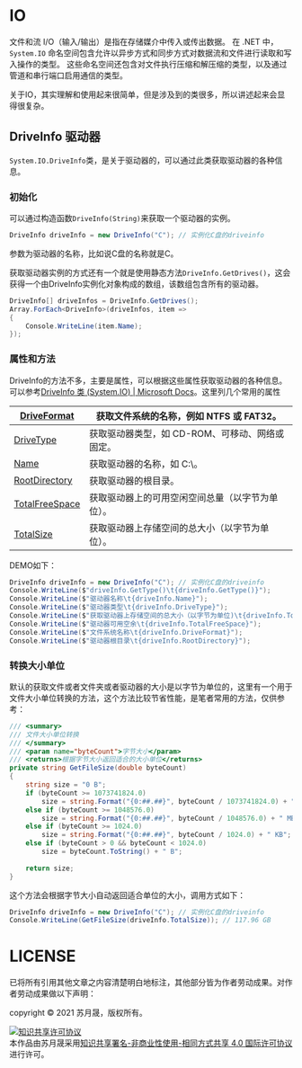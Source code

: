 # IO

文件和流 I/O（输入/输出）是指在存储媒介中传入或传出数据。 在 .NET 中，`System.IO` 命名空间包含允许以异步方式和同步方式对数据流和文件进行读取和写入操作的类型。 这些命名空间还包含对文件执行压缩和解压缩的类型，以及通过管道和串行端口启用通信的类型。

关于IO，其实理解和使用起来很简单，但是涉及到的类很多，所以讲述起来会显得很复杂。

## DriveInfo 驱动器

`System.IO.DriveInfo`类，是关于驱动器的，可以通过此类获取驱动器的各种信息。

### 初始化

可以通过构造函数`DriveInfo(String)`来获取一个驱动器的实例。

```c#
DriveInfo driveInfo = new DriveInfo("C"); // 实例化C盘的driveinfo
```

参数为驱动器的名称，比如说C盘的名称就是C。

获取驱动器实例的方式还有一个就是使用静态方法`DriveInfo.GetDrives()`，这会获得一个由DriveInfo实例化对象构成的数组，该数组包含所有的驱动器。

```c#
DriveInfo[] driveInfos = DriveInfo.GetDrives();
Array.ForEach<DriveInfo>(driveInfos, item =>
{
    Console.WriteLine(item.Name);
});
```

### 属性和方法

DriveInfo的方法不多，主要是属性，可以根据这些属性获取驱动器的各种信息。可以参考[DriveInfo 类 (System.IO) | Microsoft Docs](https://docs.microsoft.com/zh-cn/dotnet/api/system.io.driveinfo?view=net-6.0#properties)。这里列几个常用的属性

| [DriveFormat](https://docs.microsoft.com/zh-cn/dotnet/api/system.io.driveinfo.driveformat?view=net-6.0#System_IO_DriveInfo_DriveFormat) | 获取文件系统的名称，例如 NTFS 或 FAT32。         |
| ------------------------------------------------------------ | ------------------------------------------------ |
| [DriveType](https://docs.microsoft.com/zh-cn/dotnet/api/system.io.driveinfo.drivetype?view=net-6.0#System_IO_DriveInfo_DriveType) | 获取驱动器类型，如 CD-ROM、可移动、网络或固定。  |
| [Name](https://docs.microsoft.com/zh-cn/dotnet/api/system.io.driveinfo.name?view=net-6.0#System_IO_DriveInfo_Name) | 获取驱动器的名称，如 C:\。                       |
| [RootDirectory](https://docs.microsoft.com/zh-cn/dotnet/api/system.io.driveinfo.rootdirectory?view=net-6.0#System_IO_DriveInfo_RootDirectory) | 获取驱动器的根目录。                             |
| [TotalFreeSpace](https://docs.microsoft.com/zh-cn/dotnet/api/system.io.driveinfo.totalfreespace?view=net-6.0#System_IO_DriveInfo_TotalFreeSpace) | 获取驱动器上的可用空闲空间总量（以字节为单位）。 |
| [TotalSize](https://docs.microsoft.com/zh-cn/dotnet/api/system.io.driveinfo.totalsize?view=net-6.0#System_IO_DriveInfo_TotalSize) | 获取驱动器上存储空间的总大小（以字节为单位）。   |

DEMO如下：

```c#
DriveInfo driveInfo = new DriveInfo("C"); // 实例化C盘的driveinfo
Console.WriteLine($"driveInfo.GetType()\t{driveInfo.GetType()}");
Console.WriteLine($"驱动器名称\t{driveInfo.Name}");
Console.WriteLine($"驱动器类型\t{driveInfo.DriveType}");
Console.WriteLine($"获取驱动器上存储空间的总大小（以字节为单位)\t{driveInfo.TotalSize}");
Console.WriteLine($"驱动器可用空余\t{driveInfo.TotalFreeSpace}");
Console.WriteLine($"文件系统名称\t{driveInfo.DriveFormat}");
Console.WriteLine($"驱动器根目录\t{driveInfo.RootDirectory}");
```

### 转换大小单位

默认的获取文件或者文件夹或者驱动器的大小是以字节为单位的，这里有一个用于文件大小单位转换的方法，这个方法比较节省性能，是笔者常用的方法，仅供参考：

```c#
/// <summary>
/// 文件大小单位转换
/// </summary>
/// <param name="byteCount">字节大小</param>
/// <returns>根据字节大小返回适合的大小单位</returns>
private string GetFileSize(double byteCount)
{
    string size = "0 B";
    if (byteCount >= 1073741824.0)
        size = string.Format("{0:##.##}", byteCount / 1073741824.0) + " GB";
    else if (byteCount >= 1048576.0)
        size = string.Format("{0:##.##}", byteCount / 1048576.0) + " MB";
    else if (byteCount >= 1024.0)
        size = string.Format("{0:##.##}", byteCount / 1024.0) + " KB";
    else if (byteCount > 0 && byteCount < 1024.0)
        size = byteCount.ToString() + " B";
 
    return size;
}
```

这个方法会根据字节大小自动返回适合单位的大小，调用方式如下：

```c#
DriveInfo driveInfo = new DriveInfo("C"); // 实例化C盘的driveinfo
Console.WriteLine(GetFileSize(driveInfo.TotalSize)); // 117.96 GB
```



# LICENSE

已将所有引用其他文章之内容清楚明白地标注，其他部分皆为作者劳动成果。对作者劳动成果做以下声明：

copyright © 2021 苏月晟，版权所有。

<a rel="license" href="http://creativecommons.org/licenses/by-nc-sa/4.0/"><img alt="知识共享许可协议" style="border-width:0" src="https://i.creativecommons.org/l/by-nc-sa/4.0/88x31.png" /></a><br />本<span xmlns:dct="http://purl.org/dc/terms/" href="http://purl.org/dc/dcmitype/Text" rel="dct:type">作品</span>由<span xmlns:cc="http://creativecommons.org/ns#" property="cc:attributionName">苏月晟</span>采用<a rel="license" href="http://creativecommons.org/licenses/by-nc-sa/4.0/">知识共享署名-非商业性使用-相同方式共享 4.0 国际许可协议</a>进行许可。